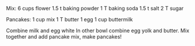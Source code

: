 Mix:
6 cups flower
1.5 t baking powder
1 T baking soda
1.5 t  salt
2 T sugar

Pancakes:
1 cup mix
1 T butter
1 egg 
1 cup buttermilk

Combine milk and egg white
In other bowl combine egg yolk and butter.
Mix together and add pancake mix, make pancakes!